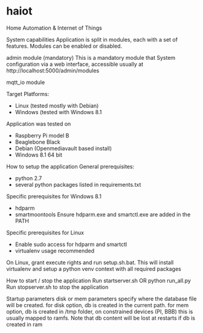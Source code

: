 # haiot
Home Automation &amp; Internet of Things

System capabilities
Application is split in modules, each with a set of features. Modules can be enabled or disabled.

admin module (mandatory)
This is a mandatory module that
System configuration via a web interface, accessible usually at http://localhost:5000/admin/modules

mqtt_io module


Target Platforms:
- Linux (tested mostly with Debian)
- Windows (tested with Windows 8.1

Application was tested on
- Raspberry Pi model B
- Beaglebone Black
- Debian (Openmediavault based install)
- Windows 8.1 64 bit

How to setup the application
General prerequisites:
- python 2.7
- several python packages listed in requirements.txt

Specific prerequisites for Windows 8.1
- hdparm
- smartmoontools
Ensure hdparm.exe and smartctl.exe are added in the PATH

Specific prerequisites for Linux
- Enable sudo access for hdparm and smartctl
- virtualenv usage recommended

On Linux, grant execute rights and run setup.sh.bat.
This will install virtualenv and setup a python venv context with all required packages

How to start / stop the application
Run startserver.sh OR python run_all.py <disk or mem> <debug or warning>
Run stopserver.sh to stop the application

Startup parameters
disk or mem parameters specify where the database file will be created.
for disk option, db is created in the current path.
for mem option, db is created in /tmp folder, on constrained devices (PI, BBB) this is usually mapped to ramfs.
Note that db content will be lost at restarts if db is created in ram
